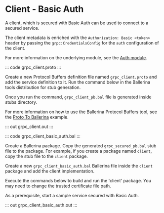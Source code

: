 # Client - Basic Auth

A client, which is secured with Basic Auth can be used to connect to a secured service.

The client metadata is enriched with the `Authorization: Basic <token>`
header by passing the `grpc:CredentialsConfig` for the `auth` configuration of the client.

For more information on the underlying module, see the [Auth module](https://lib.ballerina.io/ballerina/auth/latest).

::: code grpc_client.proto :::

Create a new Protocol Buffers definition file named `grpc_client.proto` and add the service definition to it.
Run the command below in the Ballerina tools distribution for stub generation.

Once you run the command, `grpc_client_pb.bal` file is generated inside stubs directory.

For more information on how to use the Ballerina Protocol Buffers tool, see the <a href="https://ballerina.io/learn/by-example/proto-to-ballerina.html">Proto To Ballerina</a> example.

::: out grpc_client.out :::

::: code grpc_client_basic_auth.bal :::

Create a Ballerina package.
Copy the generated `grpc_secured_pb.bal` stub file to the package.
For example, if you create a package named `client`, copy the stub file to the `client` package.

Create a new `grpc_client_basic_auth.bal` Ballerina file inside the `client` package and add the client implementation.

Execute the commands below to build and run the 'client' package.
You may need to change the trusted certificate file path.

As a prerequisite, start a sample service secured with Basic Auth.

::: out grpc_client_basic_auth.out :::

